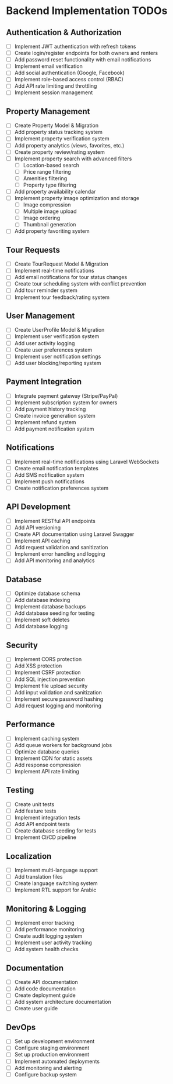 # Backend Implementation TODOs

## Authentication & Authorization
- [ ] Implement JWT authentication with refresh tokens
- [ ] Create login/register endpoints for both owners and renters
- [ ] Add password reset functionality with email notifications
- [ ] Implement email verification
- [ ] Add social authentication (Google, Facebook)
- [ ] Implement role-based access control (RBAC)
- [ ] Add API rate limiting and throttling
- [ ] Implement session management

## Property Management
- [ ] Create Property Model & Migration
- [ ] Add property status tracking system
- [ ] Implement property verification system
- [ ] Add property analytics (views, favorites, etc.)
- [ ] Create property review/rating system
- [ ] Implement property search with advanced filters
  - [ ] Location-based search
  - [ ] Price range filtering
  - [ ] Amenities filtering
  - [ ] Property type filtering
- [ ] Add property availability calendar
- [ ] Implement property image optimization and storage
  - [ ] Image compression
  - [ ] Multiple image upload
  - [ ] Image ordering
  - [ ] Thumbnail generation
- [ ] Add property favoriting system

## Tour Requests
- [ ] Create TourRequest Model & Migration
- [ ] Implement real-time notifications
- [ ] Add email notifications for tour status changes
- [ ] Create tour scheduling system with conflict prevention
- [ ] Add tour reminder system
- [ ] Implement tour feedback/rating system

## User Management
- [ ] Create UserProfile Model & Migration
- [ ] Implement user verification system
- [ ] Add user activity logging
- [ ] Create user preferences system
- [ ] Implement user notification settings
- [ ] Add user blocking/reporting system

## Payment Integration
- [ ] Integrate payment gateway (Stripe/PayPal)
- [ ] Implement subscription system for owners
- [ ] Add payment history tracking
- [ ] Create invoice generation system
- [ ] Implement refund system
- [ ] Add payment notification system

## Notifications
- [ ] Implement real-time notifications using Laravel WebSockets
- [ ] Create email notification templates
- [ ] Add SMS notification system
- [ ] Implement push notifications
- [ ] Create notification preferences system

## API Development
- [ ] Implement RESTful API endpoints
- [ ] Add API versioning
- [ ] Create API documentation using Laravel Swagger
- [ ] Implement API caching
- [ ] Add request validation and sanitization
- [ ] Implement error handling and logging
- [ ] Add API monitoring and analytics

## Database
- [ ] Optimize database schema
- [ ] Add database indexing
- [ ] Implement database backups
- [ ] Add database seeding for testing
- [ ] Implement soft deletes
- [ ] Add database logging

## Security
- [ ] Implement CORS protection
- [ ] Add XSS protection
- [ ] Implement CSRF protection
- [ ] Add SQL injection prevention
- [ ] Implement file upload security
- [ ] Add input validation and sanitization
- [ ] Implement secure password hashing
- [ ] Add request logging and monitoring

## Performance
- [ ] Implement caching system
- [ ] Add queue workers for background jobs
- [ ] Optimize database queries
- [ ] Implement CDN for static assets
- [ ] Add response compression
- [ ] Implement API rate limiting

## Testing
- [ ] Create unit tests
- [ ] Add feature tests
- [ ] Implement integration tests
- [ ] Add API endpoint tests
- [ ] Create database seeding for tests
- [ ] Implement CI/CD pipeline

## Localization
- [ ] Implement multi-language support
- [ ] Add translation files
- [ ] Create language switching system
- [ ] Implement RTL support for Arabic

## Monitoring & Logging
- [ ] Implement error tracking
- [ ] Add performance monitoring
- [ ] Create audit logging system
- [ ] Implement user activity tracking
- [ ] Add system health checks

## Documentation
- [ ] Create API documentation
- [ ] Add code documentation
- [ ] Create deployment guide
- [ ] Add system architecture documentation
- [ ] Create user guide

## DevOps
- [ ] Set up development environment
- [ ] Configure staging environment
- [ ] Set up production environment
- [ ] Implement automated deployments
- [ ] Add monitoring and alerting
- [ ] Configure backup system